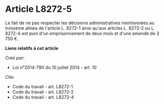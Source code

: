 # Article L8272-5

Le fait de ne pas respecter les décisions administratives mentionnées au troisième alinéa de l'article L. 8272-1 ainsi qu'aux
articles L. 8272-2 ou L. 8272-4 est puni d'un emprisonnement de deux mois et d'une amende de 3 750 €.

**Liens relatifs à cet article**

_Créé par_:

  - Loi n°2014-790 du 10 juillet 2014 - art. 10

_Cite_:

  - Code du travail - art. L8272-1
  - Code du travail - art. L8272-2
  - Code du travail - art. L8272-4
